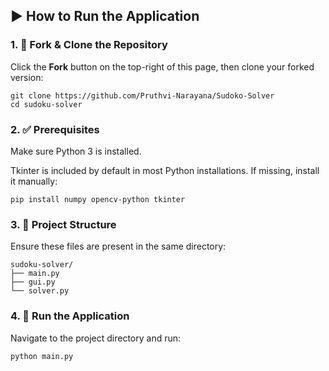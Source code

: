 ## ▶️ How to Run the Application

### 1. 🔁 Fork & Clone the Repository

Click the **Fork** button on the top-right of this page, then clone your forked version:

```
git clone https://github.com/Pruthvi-Narayana/Sudoko-Solver
cd sudoku-solver
```

### 2. ✅ Prerequisites
Make sure Python 3 is installed.

Tkinter is included by default in most Python installations. If missing, install it manually:
```
pip install numpy opencv-python tkinter 
```

### 3. 📁 Project Structure
Ensure these files are present in the same directory:

```
sudoku-solver/
├── main.py
├── gui.py
└── solver.py
```
### 4. 🚀 Run the Application
Navigate to the project directory and run:

```
python main.py
```
